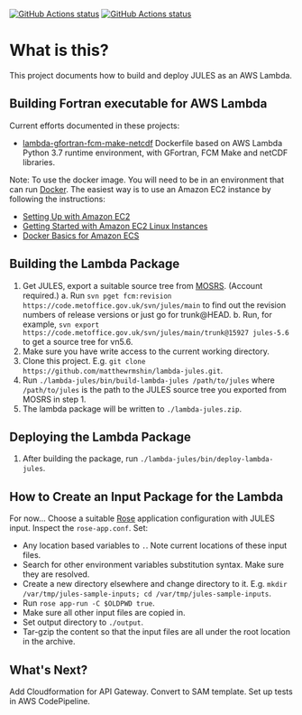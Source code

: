 <p>
  <a href="https://github.com/matthewrmshin/lambda-jules/actions"><img alt="GitHub Actions status" src="https://github.com/matthewrmshin/lambda-jules/workflows/Python%20application/badge.svg"></a>
  <a href="https://github.com/matthewrmshin/lambda-jules/actions"><img alt="GitHub Actions status" src="https://github.com/matthewrmshin/lambda-jules/workflows/Lint%20misc%20files/badge.svg"></a>
</p>

# What is this?

This project documents how to build and deploy JULES as an AWS Lambda.

## Building Fortran executable for AWS Lambda

Current efforts documented in these projects:
* [lambda-gfortran-fcm-make-netcdf](https://github.com/matthewrmshin/lambda-gfortran-fcm-make-netcdf)
  Dockerfile based on AWS Lambda Python 3.7 runtime environment,
  with GFortran, FCM Make and netCDF libraries.

Note: To use the docker image. You will need to be in an environment that can run
[Docker](https://www.docker.com/). The easiest way is to use an Amazon EC2
instance by following the instructions:
* [Setting Up with Amazon EC2](https://docs.aws.amazon.com/en_pv/AWSEC2/latest/UserGuide/get-set-up-for-amazon-ec2.html)
* [Getting Started with Amazon EC2 Linux Instances](https://docs.aws.amazon.com/en_pv/AWSEC2/latest/UserGuide/EC2_GetStarted.html)
* [Docker Basics for Amazon ECS](https://docs.aws.amazon.com/en_pv/AmazonECS/latest/developerguide/docker-basics.html)

## Building the Lambda Package

1. Get JULES, export a suitable source tree from
   [MOSRS](https://code.metoffice.gov.uk/). (Account required.)
   a. Run `svn pget fcm:revision https://code.metoffice.gov.uk/svn/jules/main`
      to find out the revision numbers of release versions or just go for trunk@HEAD.
   b. Run, for example, `svn export https://code.metoffice.gov.uk/svn/jules/main/trunk@15927 jules-5.6`
      to get a source tree for vn5.6.
2. Make sure you have write access to the current working directory.
3. Clone this project. E.g. `git clone https://github.com/matthewrmshin/lambda-jules.git`.
4. Run `./lambda-jules/bin/build-lambda-jules /path/to/jules` where
   `/path/to/jules` is the path to the JULES source tree you exported from
   MOSRS in step 1.
5. The lambda package will be written to `./lambda-jules.zip`.

## Deploying the Lambda Package

1. After building the package, run `./lambda-jules/bin/deploy-lambda-jules`.

## How to Create an Input Package for the Lambda

For now... Choose a suitable [Rose](https://github.com/metomi/rose/) application configuration
with JULES input. Inspect the `rose-app.conf`. Set:
* Any location based variables to `.`. Note current locations of these input files.
* Search for other environment variables substitution syntax. Make sure they are resolved.
* Create a new directory elsewhere and change directory to it.
  E.g. `mkdir /var/tmp/jules-sample-inputs; cd /var/tmp/jules-sample-inputs`.
* Run `rose app-run -C $OLDPWD true`.
* Make sure all other input files are copied in.
* Set output directory to `./output`.
* Tar-gzip the content so that the input files are all under the root location
  in the archive.

## What's Next?

Add Cloudformation for API Gateway. Convert to SAM template.
Set up tests in AWS CodePipeline.
